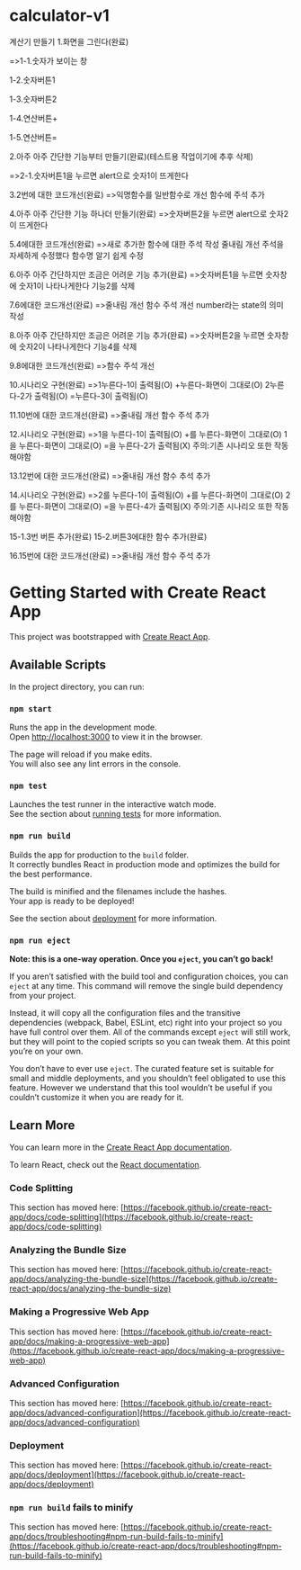# calculator-v1

계산기 만들기
1.화면을 그린다(완료)

=>1-1.숫자가 보이는 창

  1-2.숫자버튼1

  1-3.숫자버튼2

  1-4.연산버튼+

  1-5.연산버튼=

2.아주 아주 간단한 기능부터 만들기(완료)(테스트용 작업이기에 추후 삭제)

=>2-1.숫자버튼1을 누르면 alert으로 숫자1이 뜨게한다

3.2번에 대한 코드개선(완료)
=>익명함수를 일반함수로 개선
  함수에 주석 추가

4.아주 아주 간단한 기능 하나더 만들기(완료)
=>숫자버튼2을 누르면 alert으로 숫자2이 뜨게한다

5.4에대한 코드개선(완료)
=>새로 추가한 함수에 대한 주석 작성
  줄내림 개선
  주석을 자세하게 수정했다
  함수명 알기 쉽게 수정

6.아주 아주 간단하지만 조금은 어려운 기능 추가(완료)
=>숫자버튼1을 누르면 숫자창에 숫자1이 나타나게한다
  기능2를 삭제

7.6에대한 코드개선(완료)
=>줄내림 개선
  함수 주석 개선
  number라는 state의 의미 작성

8.아주 아주 간단하지만 조금은 어려운 기능 추가(완료)
=>숫자버튼2을 누르면 숫자창에 숫자2이 나타나게한다
  기능4를 삭제

9.8에대한 코드개선(완료)
=>함수 주석 개선

10.시나리오 구현(완료)
=>1누른다-1이 출력됨(O)
  +누른다-화면이 그대로(O)
  2누른다-2가 출력됨(O)
  =누른다-3이 출력됨(O)

11.10번에 대한 코드개선(완료)
=>줄내림 개선
  함수 주석 추가

12.시나리오 구현(완료)
=>1을 누른다-1이 출력됨(O)
  +를 누른다-화면이 그대로(O)
  1을 누른다-화면이 그대로(O)
  =을 누른다-2가 출력됨(X)
  주의:기존 시나리오 또한 작동해야함

13.12번에 대한 코드개선(완료)
=>줄내림 개선
  함수 추석 추가

14.시나리오 구현(완료)
=>2를 누른다-1이 출력됨(O)
  +를 누른다-화면이 그대로(O)
  2를 누른다-화면이 그대로(O)
  =을 누른다-4가 출력됨(X)
  주의:기존 시나리오 또한 작동해야함

15-1.3번 버튼 추가(완료)
15-2.버튼3에대한 함수 추가(완료)

16.15번에 대한 코드개선(완료)
=>줄내림 개선
  함수 주석 추가





















# Getting Started with Create React App

This project was bootstrapped with [Create React App](https://github.com/facebook/create-react-app).

## Available Scripts

In the project directory, you can run:

### `npm start`

Runs the app in the development mode.\
Open [http://localhost:3000](http://localhost:3000) to view it in the browser.

The page will reload if you make edits.\
You will also see any lint errors in the console.

### `npm test`

Launches the test runner in the interactive watch mode.\
See the section about [running tests](https://facebook.github.io/create-react-app/docs/running-tests) for more information.

### `npm run build`

Builds the app for production to the `build` folder.\
It correctly bundles React in production mode and optimizes the build for the best performance.

The build is minified and the filenames include the hashes.\
Your app is ready to be deployed!

See the section about [deployment](https://facebook.github.io/create-react-app/docs/deployment) for more information.

### `npm run eject`

**Note: this is a one-way operation. Once you `eject`, you can’t go back!**

If you aren’t satisfied with the build tool and configuration choices, you can `eject` at any time. This command will remove the single build dependency from your project.

Instead, it will copy all the configuration files and the transitive dependencies (webpack, Babel, ESLint, etc) right into your project so you have full control over them. All of the commands except `eject` will still work, but they will point to the copied scripts so you can tweak them. At this point you’re on your own.

You don’t have to ever use `eject`. The curated feature set is suitable for small and middle deployments, and you shouldn’t feel obligated to use this feature. However we understand that this tool wouldn’t be useful if you couldn’t customize it when you are ready for it.

## Learn More

You can learn more in the [Create React App documentation](https://facebook.github.io/create-react-app/docs/getting-started).

To learn React, check out the [React documentation](https://reactjs.org/).

### Code Splitting

This section has moved here: [https://facebook.github.io/create-react-app/docs/code-splitting](https://facebook.github.io/create-react-app/docs/code-splitting)

### Analyzing the Bundle Size

This section has moved here: [https://facebook.github.io/create-react-app/docs/analyzing-the-bundle-size](https://facebook.github.io/create-react-app/docs/analyzing-the-bundle-size)

### Making a Progressive Web App

This section has moved here: [https://facebook.github.io/create-react-app/docs/making-a-progressive-web-app](https://facebook.github.io/create-react-app/docs/making-a-progressive-web-app)

### Advanced Configuration

This section has moved here: [https://facebook.github.io/create-react-app/docs/advanced-configuration](https://facebook.github.io/create-react-app/docs/advanced-configuration)

### Deployment

This section has moved here: [https://facebook.github.io/create-react-app/docs/deployment](https://facebook.github.io/create-react-app/docs/deployment)

### `npm run build` fails to minify

This section has moved here: [https://facebook.github.io/create-react-app/docs/troubleshooting#npm-run-build-fails-to-minify](https://facebook.github.io/create-react-app/docs/troubleshooting#npm-run-build-fails-to-minify)

